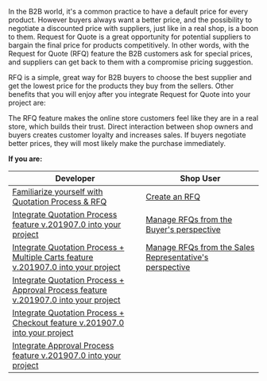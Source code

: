 In the B2B world, it's a common practice to have a default price for every product. However buyers always want a better price, and the possibility to negotiate a discounted price with suppliers, just like in a real shop, is a boon to them. Request for Quote is a great opportunity for potential suppliers to bargain the final price for products competitively. In other words, with the Request for Quote (RFQ) feature the B2B customers ask for special prices, and suppliers can get back to them with a compromise pricing suggestion.

RFQ is a simple, great way for B2B buyers to choose the best supplier and get the lowest price for the products they buy from the sellers. Other benefits that you will enjoy after you integrate Request for Quote into your project are:

 The RFQ feature makes the online store customers feel like they are in a real store, which builds their trust.
 Direct interaction between shop owners and buyers creates customer loyalty and increases sales.
 If buyers negotiate better prices, they will most likely make the purchase immediately.

**If you are:**

| Developer | Shop User |
| --- | --- | 
|[Familiarize yourself with Quotation Process & RFQ](https://documentation.spryker.com/v3/docs/quotation-process-rfq-feature-overview-201907)  | [Create an RFQ](https://documentation.spryker.com/v4/docs/creating-shopping-cart) |  
| [Integrate Quotation Process feature v.201907.0 into your project](https://documentation.spryker.com/v3/docs/quotation-process-feature-integration-201907)  | [Manage RFQs from the Buyer's perspective](https://documentation.spryker.com/v4/docs/managing-rfqs-for-buyer-shop-guide) |  
| [Integrate Quotation Process + Multiple Carts feature v.201907.0 into your project](https://documentation.spryker.com/v3/docs/quotation-process-multiple-carts-feature-integration-201907) |[Manage RFQs from the Sales Representative's perspective](https://documentation.spryker.com/v4/docs/managing-rfqs-sales-rep-shop-guide) |
| [Integrate Quotation Process + Approval Process feature v.201907.0 into your project](https://documentation.spryker.com/v3/docs/quotation-process-approval-process-feature-integration-201907) | |
| [Integrate Quotation Process + Checkout feature v.201907.0 into your project](https://documentation.spryker.com/v3/docs/checkout-quotation-process-feature-integration-201907) | |
| [Integrate Approval Process feature v.201907.0 into your project](https://documentation.spryker.com/v3/docs/approval-process-feature-integration-201907) | |